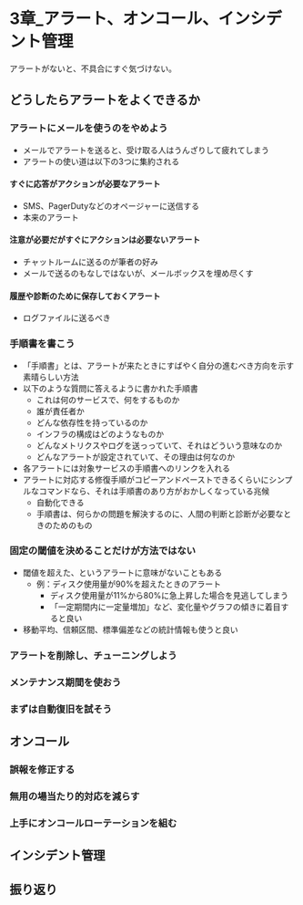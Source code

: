 # 3章_アラート、オンコール、インシデント管理

アラートがないと、不具合にすぐ気づけない。

## どうしたらアラートをよくできるか

### アラートにメールを使うのをやめよう

- メールでアラートを送ると、受け取る人はうんざりして疲れてしまう
- アラートの使い道は以下の3つに集約される

#### すぐに応答がアクションが必要なアラート

- SMS、PagerDutyなどのオページャーに送信する
- 本来のアラート

#### 注意が必要だがすぐにアクションは必要ないアラート

- チャットルームに送るのが筆者の好み
- メールで送るのもなしではないが、メールボックスを埋め尽くす

#### 履歴や診断のために保存しておくアラート

- ログファイルに送るべき

### 手順書を書こう

- 「手順書」とは、アラートが来たときにすばやく自分の進むべき方向を示す素晴らしい方法
- 以下のような質問に答えるように書かれた手順書
  - これは何のサービスで、何をするものか
  - 誰が責任者か
  - どんな依存性を持っているのか
  - インフラの構成はどのようなものか
  - どんなメトリクスやログを送っっていて、それはどういう意味なのか
  - どんなアラートが設定されていて、その理由は何なのか
- 各アラートには対象サービスの手順書へのリンクを入れる
- アラートに対応する修復手順がコピーアンドペーストできるくらいにシンプルなコマンドなら、それは手順書のあり方がおかしくなっている兆候
  - 自動化できる
  - 手順書は、何らかの問題を解決するのに、人間の判断と診断が必要なときのためのもの

### 固定の閾値を決めることだけが方法ではない

- 閾値を超えた、というアラートに意味がないこともある
  - 例：ディスク使用量が90%を超えたときのアラート
    - ディスク使用量が11%から80%に急上昇した場合を見逃してしまう
    - 「一定期間内に一定量増加」など、変化量やグラフの傾きに着目すると良い
- 移動平均、信頼区間、標準偏差などの統計情報も使うと良い

### アラートを削除し、チューニングしよう

### メンテナンス期間を使おう

### まずは自動復旧を試そう

## オンコール

### 誤報を修正する

### 無用の場当たり的対応を減らす

### 上手にオンコールローテーションを組む

## インシデント管理

## 振り返り
